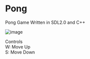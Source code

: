 # Pong
Pong Game Written in SDL2.0 and C++

![image](https://user-images.githubusercontent.com/62183083/140664619-933d0d53-5cbb-4b47-ad01-9664f838af50.png)


Controls\
W: Move Up\
S: Move Down
